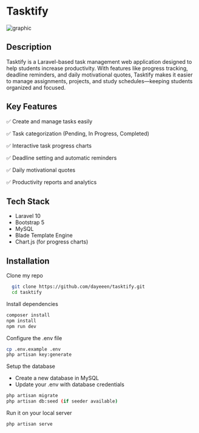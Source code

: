 
# Tasktify

![graphic](https://github.com/user-attachments/assets/2b64e74a-89ba-4900-ab39-2de1415d79ab)

## Description

Tasktify is a Laravel-based task management web application designed to help students increase productivity. With features like progress tracking, deadline reminders, and daily motivational quotes, Tasktify makes it easier to manage assignments, projects, and study schedules—keeping students organized and focused.
## Key Features

✅ Create and manage tasks easily

✅ Task categorization (Pending, In Progress, Completed)

✅ Interactive task progress charts

✅ Deadline setting and automatic reminders

✅ Daily motivational quotes

✅ Productivity reports and analytics
## Tech Stack

- Laravel 10
- Bootstrap 5
- MySQL
- Blade Template Engine
- Chart.js (for progress charts)

## Installation

Clone my repo

```bash
  git clone https://github.com/dayeeen/tasktify.git
  cd tasktify
```
    
Install dependencies
```bash
composer install
npm install
npm run dev
```

Configure the .env file
```bash
cp .env.example .env
php artisan key:generate
```
Setup the database
- Create a new database in MySQL
- Update your .env with database credentials
```bash
php artisan migrate
php artisan db:seed (if seeder available)
```
Run it on your local server
```bash
php artisan serve
```
